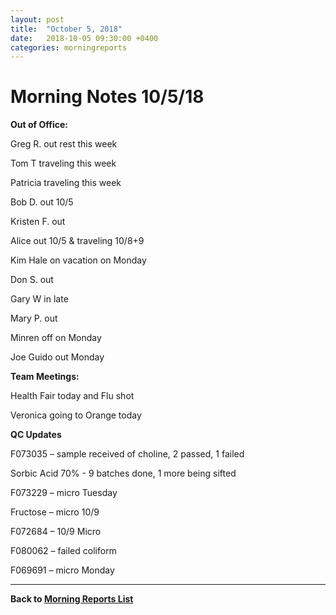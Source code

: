```yaml
---
layout: post
title:  "October 5, 2018"
date:   2018-10-05 09:30:00 +0400
categories: morningreports
---
```

# Morning Notes 10/5/18

**Out of Office:**

Greg R. out rest this week

Tom T traveling this week

Patricia traveling this week

Bob D. out 10/5

Kristen F. out

Alice out 10/5 & traveling 10/8+9

Kim Hale on vacation on Monday

Don S. out

Gary W in late

Mary P. out

Minren off on Monday

Joe Guido out Monday

**Team Meetings:**

Health Fair today and Flu shot

Veronica going to Orange today

**QC Updates**

F073035 – sample received of choline, 2 passed, 1 failed

Sorbic Acid 70% - 9 batches done, 1 more being sifted

F073229 – micro Tuesday

Fructose – micro 10/9

F072684 – 10/9 Micro

F080062 – failed coliform

F069691 – micro Monday

___ 

**[<i class="fas fa-chevron-left"></i>](/morningreports/index.html) Back to  [Morning Reports List](/morningreports/index.html "Morning Reports")**